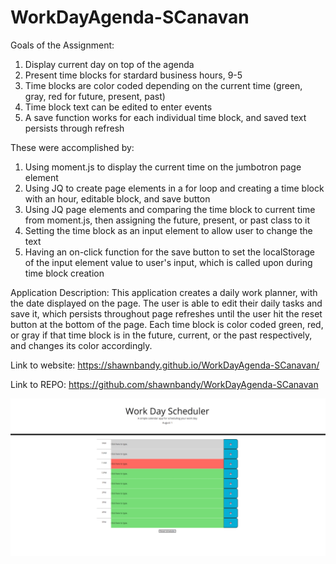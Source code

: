 # WorkDayAgenda-SCanavan

Goals of the Assignment: 
1. Display current day on top of the agenda 
2. Present time blocks for stardard business hours, 9-5
3. Time blocks are color coded depending on the current time (green, gray, red for future, present, past)
4. Time block text can be edited to enter events
5. A save function works for each individual time block, and saved text persists through refresh

These were accomplished by:
1. Using moment.js to display the current time on the jumbotron page element
2. Using JQ to create page elements in a for loop and creating a time block with an hour, editable block, and save button
3. Using JQ page elements and comparing the time block to current time from moment.js, then assigning the future, present, or past class to it
4. Setting the time block as an input element to allow user to change the text
5. Having an on-click function for the save button to set the localStorage of the input element value to user's input, which is called upon during time block creation

Application Description: This application creates a daily work planner, with the date displayed on the page. The user is able to edit their daily tasks and save it, which persists throughout page refreshes until the user hit the reset button at the bottom of the page. Each time block is color coded green, red, or gray if that time block is in the future, current, or the past respectively, and changes its color accordingly. 

Link to website: https://shawnbandy.github.io/WorkDayAgenda-SCanavan/

Link to REPO: https://github.com/shawnbandy/WorkDayAgenda-SCanavan

![image description](/assets/img/gif.gif)
